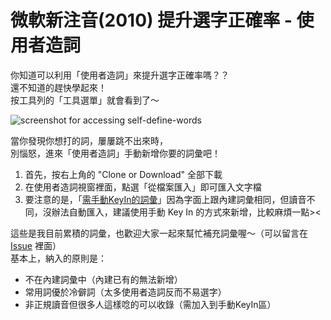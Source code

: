 # 微軟新注音(2010) 提升選字正確率 - 使用者造詞

你知道可以利用「使用者造詞」來提升選字正確率嗎？？<br>
還不知道的趕快學起來！<br>
按工具列的「工具選單」就會看到了～
  
![screenshot for accessing self-define-words](https://pic.pimg.tw/davidhu0903ex3/1462811409-121240557.png)

當你發現你想打的詞，屢屢跳不出來時，<br>
別惱怒，進來「使用者造詞」手動新增你要的詞彙吧！

1. 首先，按右上角的 "Clone or Download" 全部下載
2. 在使用者造詞視窗裡面，點選「從檔案匯入」即可匯入文字檔
3. 要注意的是，「[需手動KeyIn的詞彙](/需手動KeyIn的詞彙(讀音不同).txt)」因為字面上跟內建詞彙相同，但讀音不同，沒辦法自動匯入，建議使用手動 Key In 的方式來新增，比較麻煩一點><

這些是我目前累積的詞彙，也歡迎大家一起來幫忙補充詞彙喔～（可以留言在 [Issue](https://github.com/davidhcefx/Microsoft-IME-2010-XinZhuYing/issues) 裡面）<br>
基本上，納入的原則是：
- 不在內建詞彙中（內建已有的無法新增）
- 常用詞優於冷僻詞（太多使用者造詞反而不易選字）
- 非正規讀音但很多人這樣唸的可以收錄（需加入到手動KeyIn區）
